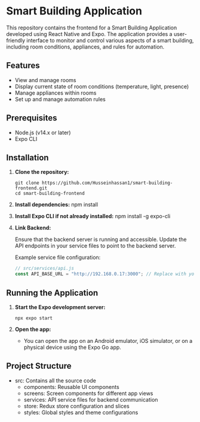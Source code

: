 # Smart Building Application

This repository contains the frontend for a Smart Building Application developed using React Native and Expo. The application provides a user-friendly interface to monitor and control various aspects of a smart building, including room conditions, appliances, and rules for automation.

## Features

- View and manage rooms
- Display current state of room conditions (temperature, light, presence)
- Manage appliances within rooms
- Set up and manage automation rules

## Prerequisites

- Node.js (v14.x or later)
- Expo CLI

## Installation

1. **Clone the repository:**

   ```shell
   git clone https://github.com/Husseinhassan1/smart-building-frontend.git
   cd smart-building-frontend
   ```

2. **Install dependencies:**
   npm install

3. **Install Expo CLI if not already installed:**
   npm install -g expo-cli

4. **Link Backend:**

   Ensure that the backend server is running and accessible. Update the API endpoints in your service files to point to the backend server.

   Example service file configuration:

   ```javascript
   // src/services/api.js
   const API_BASE_URL = "http://192.168.0.17:3000"; // Replace with your backend URL
   ```

## Running the Application

1. **Start the Expo development server:**

   ```shell
   npx expo start
   ```

2. **Open the app:**
   - You can open the app on an Android emulator, iOS simulator, or on a physical device using the Expo Go app.

## Project Structure

- src: Contains all the source code
  - components: Reusable UI components
  - screens: Screen components for different app views
  - services: API service files for backend communication
  - store: Redux store configuration and slices
  - styles: Global styles and theme configurations
